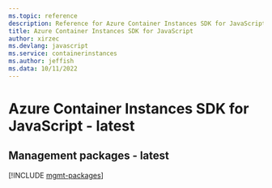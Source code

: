 ```yaml
---
ms.topic: reference
description: Reference for Azure Container Instances SDK for JavaScript
title: Azure Container Instances SDK for JavaScript
author: xirzec
ms.devlang: javascript
ms.service: containerinstances
ms.author: jeffish
ms.data: 10/11/2022
---
```

# Azure Container Instances SDK for JavaScript - latest

## Management packages - latest
[!INCLUDE [mgmt-packages](container-instances-mgmt-index.md)]